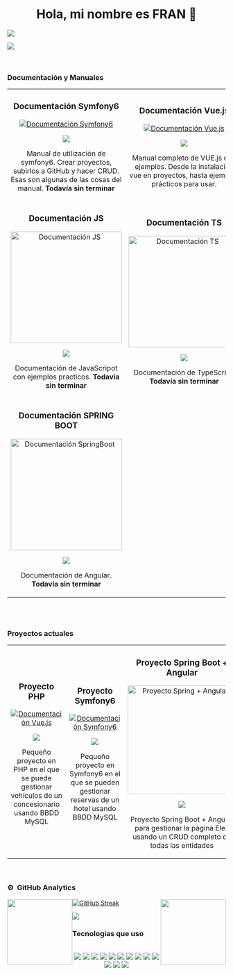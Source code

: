 <div align="center">
<h1 align="center">Hola, mi nombre es FRAN 👋</h1>
</div>
<img src="https://i.imgur.com/hUU4q1f.jpeg">

[![](https://visitcount.itsvg.in/api?id=FranDona&label=Visitas%20al%20perfil&icon=5&pretty=true)](https://www.youtube.com/watch?v=dQw4w9WgXcQ)

<br>

### Documentación y Manuales

<table align="center">
<tr>
  <!-- DOCUMENTACIÓN SYMFONY6 -->
  
  <td width="33.3%">
    <h3 align="center">Documentación Symfony6</h3>
    <div align="center">
      <a href="https://github.com/FranDona/SYMFONY_Doc" target="_blank"><img src="https://cdn.iconscout.com/icon/free/png-256/free-symfony-4-1174989.png" alt="Documentación Symfony6"></a>
      <p>
        <a href="https://github.com/FranDona/SYMFONY_Doc" target="_blank">
          <img src="https://img.shields.io/badge/VER MANUAL-383234?style=for-the-badge&logo=github&logoColor=white">
        </a>
      </p>
      <p>Manual de utilización de symfony6. Crear proyectos, subirlos a GitHub y hacer CRUD. Esas son algunas de las cosas del manual. <strong>Todavía sin terminar</strong></p>
    </div>                                                                                 
  </td>       

  <!-- DOCUMENTACIÓN VUE.JS -->

  <td width="33.3%">
    <h3 align="center">Documentación Vue.js</h3>
      <div align="center">
      <a href="https://github.com/FranDona/VUE.JS_Doc" target="_blank"><img src="https://cdn.iconscout.com/icon/free/png-256/free-vuejs-1175052.png" alt="Documentación Vue.js"></a>
      <p>
        <a href="https://github.com/FranDona/VUE.JS_Doc" target="_blank">
          <img src="https://img.shields.io/badge/VER MANUAL-51885A?style=for-the-badge&logo=github&logoColor=white">
        </a>
      </p>
      <p>Manual completo de VUE.js con ejemplos. Desde la instalación vue en proyectos, hasta ejemplos prácticos para usar. </p>
      </div>                                                                                  
  </td>  

  <!-- DOCUMENTACIÓN PHP -->

  <td width="33.3%">
    <h3 align="center">Documentación PHP</h3>
      <div align="center">
      <a href="https://github.com/FranDona/PHP_Doc" target="_blank"><img src="https://cdn-icons-png.flaticon.com/256/5968/5968332.png" alt="Documentación PHP"></a>
      <p>
        <a href="https://github.com/FranDona/PHP_Doc" target="_blank">
          <img src="https://img.shields.io/badge/VER MANUAL-5C5B71?style=for-the-badge&logo=github&logoColor=black">
        </a>
      </p>
      <p>Manual de utilización de PHP con ejemplos. Creación de CRUD desde cero. <strong>Todavía sin terminar</strong></p>
      </div>                                                                                  
  </td>  
</tr>

<!-- SEGUNDA FILA -->
  <!-- DOCUMENTACIÓN JS -->

<tr>
  <td width="33.3%">
  <h3 align="center">Documentación JS</h3>
    <div align="center">
    <a href="https://github.com/FranDona/JAVASCRIPT_Doc" target="_blank"><img src="https://static.vecteezy.com/system/resources/previews/027/127/463/original/javascript-logo-javascript-icon-transparent-free-png.png" width="256" alt="Documentación JS"></a>
    <p>
      <a href="https://github.com/FranDona/JAVASCRIPT_Doc" target="_blank">
        <img src="https://img.shields.io/badge/VER MANUAL-CCC414?style=for-the-badge&logo=github&logoColor=black">
      </a>
    </p>
    <p>Documentación de JavaScripot con ejemplos practicos. <strong>Todavía sin terminar</strong></p>
    </div>                                                                                  
  </td>

  <!-- DOCUMENTACIÓN TS -->

  <td width="33.3%">
  <h3 align="center">Documentación TS</h3>
    <div align="center">
    <a href="https://github.com/FranDona/TYPESCRIPT_Doc" target="_blank"><img src="https://icons.veryicon.com/png/o/business/vscode-program-item-icon/typescript-def.png" width="256" alt="Documentación TS"></a>
    <p>
      <a href="https://github.com/FranDona/TYPESCRIPT_Doc" target="_blank">
        <img src="https://img.shields.io/badge/VER MANUAL-087EC7?style=for-the-badge&logo=github&logoColor=black">
      </a>
    </p>
    <p>Documentación de TypeScript. <strong>Todavía sin terminar</strong></p>
    </div>                                                                                  
  </td>

  <!-- DOCUMENTACIÓN Angular -->

  <td width="33.3%">
  <h3 align="center">Documentación Angular</h3>
    <div align="center">
    <a href="https://github.com/FranDona/TYPESCRIPT_Doc" target="_blank"><img src="https://upload.wikimedia.org/wikipedia/commons/c/cf/Angular_full_color_logo.svg" width="256" alt="Documentación Angular"></a>
    <p>
      <a href="https://github.com/FranDona/ANGULAR_Doc" target="_blank">
        <img src="https://img.shields.io/badge/VER MANUAL-FF2240?style=for-the-badge&logo=github&logoColor=black">
      </a>
    </p>
    <p>Documentación de Angular. <strong>Todavía sin terminar</strong></p>
    </div>                                                                                  
  </td>
</tr>

<!-- TERCERA FILA -->
  <!-- DOCUMENTACIÓN SPRING BOOT -->

<tr>
    <td width="33.3%">
  <h3 align="center">Documentación SPRING BOOT</h3>
    <div align="center">
    <a href="https://github.com/FranDona/SPRINGBOOT_Doc" target="_blank"><img src="https://static-00.iconduck.com/assets.00/spring-icon-256x256-2efvkvky.png" width="256" alt="Documentación SpringBoot"></a>
    <p>
      <a href="https://github.com/FranDona/SPRINGBOOT_Doc" target="_blank">
        <img src="https://img.shields.io/badge/VER MANUAL-FF2240?style=for-the-badge&logo=github&logoColor=black">
      </a>
    </p>
    <p>Documentación de Angular. <strong>Todavía sin terminar</strong></p>
    </div>                                                                                  
  </td>
</tr>
</table>
<br><br>




### Proyectos actuales

<table align="center">
<tr>     


  <td width="33.3%">
    <h3 align="center">Proyecto PHP</h3>
      <div align="center">
      <a href="https://github.com/FranDona/PHP_Pro" target="_blank"><img src="https://static-00.iconduck.com/assets.00/php-icon-256x256-l1ift683.png" alt="Documentación Vue.js"></a>
      <p>
        <a href="https://github.com/FranDona/PHP_Pro" target="_blank">
          <img src="https://img.shields.io/badge/VER PROYECTO-45224A?style=for-the-badge&logo=github&logoColor=white">
        </a>
      </p>
      <p>Pequeño proyecto en PHP en el que se puede gestionar vehículos de un concesionario usando BBDD MySQL</p>
      </div>                                                                                  
  </td>  

  <!-- PROYECTO SYMFONY6 -->
  
  <td width="33.3%">
    <h3 align="center">Proyecto Symfony6</h3>
    <div align="center">
      <a href="https://github.com/FranDona/SYMFONY_Pro" target="_blank"><img src="https://cdn.iconscout.com/icon/free/png-256/free-symfony-4-1174989.png" alt="Documentación Symfony6"></a>
      <p>
        <a href="https://github.com/FranDona/SYMFONY_Pro" target="_blank">
          <img src="https://img.shields.io/badge/VER PROYECTO-383234?style=for-the-badge&logo=github&logoColor=white">
        </a>
      </p>
        <p>Pequeño proyecto en Symfony6 en el que se pueden gestionar reservas de un hotel usando BBDD MySQL</p>
    </div>                                                                                 
  </td>  

  <!-- PROYECTO SPRING + ANGULAR -->

  <td width="33.3%">
    <h3 align="center">Proyecto Spring Boot + Angular</h3>
      <div align="center">
      <a href="https://github.com/FranDona/SpringBoot_Angular_Pro" target="_blank"><img src="https://raw.githubusercontent.com/Saka7/spring-boot-angular4-boilerplate/master/frontend/src/assets/images/favicon.png" width="250px" alt="Proyecto Spring + Angular"></a>
      <p>
        <a href="https://github.com/FranDona/SpringBoot_Angular_Pro" target="_blank">
          <img src="https://img.shields.io/badge/VER PROYECTO-4D7E24?style=for-the-badge&logo=github&logoColor=black">
        </a>
      </p>
      <p>Proyecto Spring Boot + Angular para gestionar la página Elex usando un CRUD completo de todas las entidades</p>
      </div>                                                                                  
  </td>
</tr>
</table>
<br>

### ⚙️ &nbsp;GitHub Analytics

<div aling="center">
  <img height="150m" style="float:left" src="https://github-readme-stats-eight-theta.vercel.app/api?username=FranDona&show_icons=true&theme=tokyonight&include_all_commits=true&count_private=true"/>
  <img height="150m" style="float:right" src="https://github-readme-stats-eight-theta.vercel.app/api/top-langs/?username=FranDona&layout=compact&langs_count=8&theme=tokyonight"/>  
  
  [![GitHub Streak](https://streak-stats.demolab.com?user=FranDona&theme=tokyonight&border_radius=6&locale=es&date_format=j%20M%5B%20Y%5D)](https://git.io/streak-stats)
  
</div>
<div aling="center">
  <img src="https://wakatime.com/share/@FranDona/3412159f-6959-49e1-9f40-9c98184681e0.png">
</div>



### Tecnologías que uso
<br>
<div align="center">
  <img src="https://img.shields.io/badge/CSS3-1572B6?style=for-the-badge&logo=css3&logoColor=white"> 
  <img src="https://img.shields.io/badge/HTML5-E34F26?style=for-the-badge&logo=html5&logoColor=white"> 
  <img src="https://img.shields.io/badge/PHP-777BB4?style=for-the-badge&logo=php&logoColor=white"> 
  <img src="https://img.shields.io/badge/Ubuntu-E95420?style=for-the-badge&logo=ubuntu&logoColor=white">
  <img src="https://img.shields.io/badge/Windows-0078D6?style=for-the-badge&logo=windows&logoColor=white">
  <img src="https://img.shields.io/badge/GIT-E44C30?style=for-the-badge&logo=git&logoColor=white">
  <img src="https://img.shields.io/badge/VirtualBox-21416b?style=for-the-badge&logo=VirtualBox&logoColor=white">
  <img src="https://img.shields.io/badge/MySQL-005C84?style=for-the-badge&logo=mysql&logoColor=white">
  <img src="https://img.shields.io/badge/Bootstrap-563D7C?style=for-the-badge&logo=bootstrap&logoColor=white">
  <img src="https://img.shields.io/badge/Font_Awesome-339AF0?style=for-the-badge&logo=fontawesome&logoColor=white">
  <img src="https://img.shields.io/badge/Vue%20js-35495E?style=for-the-badge&logo=vuedotjs&logoColor=4FC08D">
  <img src="https://img.shields.io/badge/Xampp-F37623?style=for-the-badge&logo=xampp&logoColor=white">
  <img src="https://img.shields.io/badge/Symfony-000000?style=for-the-badge&logo=Symfony&logoColor=white">  
</div>
<br><br><br><br>

